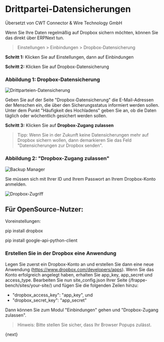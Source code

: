# Drittpartei-Datensicherungen

<span class="text-muted contributed-by">Übersetzt von CWT Connector & Wire Technology GmbH</span> 

Wenn Sie Ihre Daten regelmäßig auf Dropbox sichern möchten, können Sie das direkt über ERPNext tun.

> Einstellungen > Einbindungen > Dropbox-Datensicherung

**Schritt 1:** Klicken Sie auf Einstellungen, dann auf Einbindungen

**Schritt 2:** Klicken Sie auf Dropbox-Datensicherung

### Abbildung 1: Dropbox-Datensicherung

![Drittparteien-Datensicherung]({{docs_base_url}}/assets/old_images/erpnext/third-party-backups.png)

Geben Sie auf der Seite "Dropbox-Datensicherung" die E-Mail-Adressen der Menschen ein, die über den Sicherungsstatus informiert werden sollen. Unter dem Punkt "Häufigkeit des Hochladens" geben Sie an, ob die Daten täglich oder wöchentlich gesichert werden sollen.

**Schritt 3:** Klicken Sie auf **Dropbox-Zugang zulassen**

> Tipp: Wenn Sie in der Zukunft keine Datensicherungen mehr auf Dropbox sichern wollen, dann demarkieren Sie das Feld "Datensicherungen zur Dropbox senden".

### Abbildung 2: "Dropbox-Zugang zulassen"

![Backup Manager]({{docs_base_url}}/assets/old_images/erpnext/backup-manager.png)

Sie müssen sich mit Ihrer ID und Ihrem Passwort an Ihrem Dropbox-Konto anmelden.

![Dropbox-Zugriff]({{docs_base_url}}/assets/old_images/erpnext/dropbox-access.png)

## Für OpenSource-Nutzer:

Voreinstellungen:

pip install dropbox

pip install google-api-python-client

### Erstellen Sie in der Dropbox eine Anwendung

Legen Sie zuerst ein Dropbox-Konto an und erstellen Sie dann eine neue Anwendung (https://www.dropbox.com/developers/apps). Wenn Sie das Konto erfolgreich angelegt haben, erhalten Sie app_key, app_secret und access_type. Bearbeiten Sie nun site_config.json Ihrer Seite (/frappe-bench/sites/your-site/) und fügen Sie die folgenden Zeilen hinzu: 

* "dropbox_access_key": "app_key", und
* "dropbox_secret_key": "app_secret"

Dann können Sie zum Modul "Einbindungen" gehen und "Dropbox-Zugang zulassen".

> Hinweis: Bitte stellen Sie sicher, dass Ihr Browser Popups zulässt.

{next}
